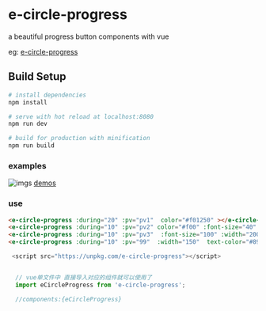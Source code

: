 # e-circle-progress
a beautiful progress button components with vue


eg: 
[e-circle-progress](https://kisscode.oschina.io/learn/demos/e-circle-progress.html)
## Build Setup

``` bash
# install dependencies
npm install

# serve with hot reload at localhost:8080
npm run dev

# build for production with minification
npm run build
```

### examples
![imgs](https://github.com/kobezone/e-circle-progress/demos/e-circle-progress-demos.png)
[demos](https://github.com/kobezone/e-circle-progress/demos/e-circle-progress.html)

### use


```html
<e-circle-progress :during="20" :pv="pv1"  color="#f01250" ></e-circle-progress>
<e-circle-progress :during="10" :pv="pv2" color="#f00" :font-size="40" :width="100"  text-color="#68d7c6"></e-circle-progress>
<e-circle-progress :during="10" :pv="pv3"  :font-size="100" :width="200"  text-color="#898579" text-bg-color="#fff" :bold="20" color="#fd625e"></e-circle-progress>
<e-circle-progress :during="10" :pv="99"  :width="150"  text-color="#898579" text-bg-color="#fff" :bold="5" color="#f01250"></e-circle-progress>
```

```js
 <script src="https://unpkg.com/e-circle-progress"></script>
```

```js

  // vue单文件中 直接导入对应的组件就可以使用了
  import eCircleProgress from 'e-circle-progress';

  //components:{eCircleProgress}

```


